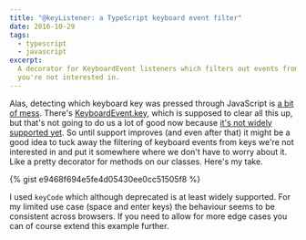 ```yaml
---
title: "@keyListener: a TypeScript keyboard event filter"
date: 2016-10-29
tags:
  - typescript
  - javascript
excerpt:
  A decorator for KeyboardEvent listeners which filters out events from keys
  you're not interested in.
---
```


Alas, detecting which keyboard key was pressed through JavaScript is
[a bit of mess](http://www.quirksmode.org/js/keys.html). There's
[KeyboardEvent.key](https://developer.mozilla.org/en-US/docs/Web/API/KeyboardEvent/key),
which is supposed to clear all this up, but that's not going to do us a lot of
good now because
[it's not widely supported yet](http://caniuse.com/#feat=keyboardevent-key). So
until support improves (and even after that) it might be a good idea to tuck
away the filtering of keyboard events from keys we're not interested in and put
it somewhere where we don't have to worry about it. Like a pretty decorator for
methods on our classes. Here's my take.

{% gist e9468f694e5fe4d05430ee0cc51505f8 %}

I used `keyCode` which although deprecated is at least widely supported. For my
limited use case (space and enter keys) the behaviour seems to be consistent
across browsers. If you need to allow for more edge cases you can of course
extend this example further.
